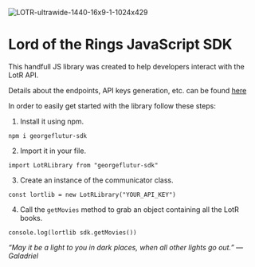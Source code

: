 ![LOTR-ultrawide-1440-16x9-1-1024x429](https://user-images.githubusercontent.com/77577235/194053834-26a89815-ae4d-40d5-a7bc-a4975ab922ce.jpg)

# Lord of the Rings JavaScript SDK

This handfull JS library was created to help developers interact with the LotR API.

Details about the endpoints, API keys generation, etc. can be found [here](http://the-one-api.dev)

In order to easily get started with the library follow these steps:

1. Install it using npm.
```
npm i georgeflutur-sdk
```

2. Import it in your file.
```
import LotRLibrary from "georgeflutur-sdk"
```

3. Create an instance of the communicator class.
```
const lortlib = new LotRLibrary("YOUR_API_KEY")
```

4. Call the ```getMovies``` method to grab an object containing all the LotR books.
```
console.log(lortlib sdk.getMovies())
```


*“May it be a light to you in dark places, when all other lights go out.” — Galadriel*

